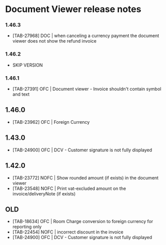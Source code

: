 # Document Viewer release notes

### 1.46.3
* [TAB-27968] DOC | when canceling a currency payment the document viewer does not show the refund invoice

### 1.46.2
* SKIP VERSION

### 1.46.1
* [TAB-27391] OFC | Document viewer -  Invoice shouldn't contain symbol and text

## 1.46.0
* [TAB-23962] OFC | Foreign Currency

## 1.43.0
* [TAB-24900] OFC | DCV - Customer signature is not fully displayed

## 1.42.0
* [TAB-23772] NOFC | Show rounded amount (if exists) in the document viewer
* [TAB-23548] NOFC | Print vat-excluded amount on the invoice/deliveryNote (if exists)

## OLD
* [TAB-18634] OFC | Room Charge conversion to foreign currency for reporting only
* [TAB-22454] NOFC | incorrect discount in the invoice
* [TAB-24900] OFC | DCV - Customer signature is not fully displayed
